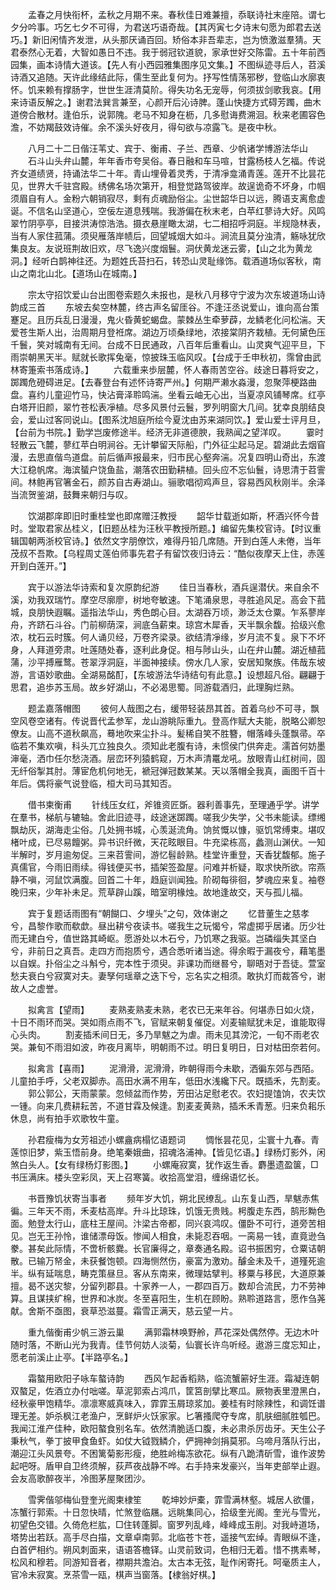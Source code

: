 <!-- { "loadSidebar": true } -->
　　孟春之月快衔杯，孟秋之月期不来。春秋佳日难兼擅，忝联诗社末座陪。谓七夕分吟事。巧乞七夕不可得，为君送巧语奇哉。【其丙寅七夕诗末句愿为郎君去送巧。】新旧闲情齐发泄，从头那厌诵百回。矫俗本非吾辈志，岂为愤激滋羣猜。天君泰然心无着，大智如愚日不违。我于弱冠钦道貌，家承世好交陈雷。五十年前西园集，画本诗情大道该。【先人有小西园雅集图序见文集。】不图纵迹寻后人，苕溪诗酒又追随。天许此缘结此际，儒生至此复何为。抒写性情荡邪秽，登临山水廓衷怀。饥来赖有撑肠字，世世生涯清莫阶。得失功名无宠辱，何须拔剑歌我哀。【用来诗语反解之。】谢君法巽言兼至，心颜开后沁诗脾。蓬山快捷方式碍芳躅，曲木道傍合散材。逢伯乐，说郭隗。老马不知身在枥，几多慰诲费溯洄。秋来老圃容色澹，不妨羯鼓效诗催。余不溪头好夜月，得句欲与凉露飞。是夜中秋。

　　八月二十二日偕汪苇丈、宾于、衡甫、子兰、西章、少帆诸学博游法华山
　　石斗山头弁山麓，年年香市夸吴俗。春日融和车马喧，甘露杨枝人乞福。传说齐女道绩贤，持诵法华二十年。青山埋骨着灵秀，于清凈龛涌青莲。莲开不比昙花见，世界大千驻宫殿。绣佛名场次第开，相登觉路驾彼岸。故逞诡奇不坏身，巾帼须眉自有人。金粉六朝销寂尽，剩有贞魂励俗尘。尘世韶华日以远，腾语支离愈虚诞。不信名山坚道心，空佞左道息残喘。我游偏在秋末老，白苹红蓼诗大好。风鸣翠竹阴亭亭，目接洪涛惊浩浩。摄衣悬崖瞰太湖，七二相招呼洞庭。半规隐林表，当有人家住菰蒲。须臾雁落岸帻后，回望城烟大如斗。涧流且莫分浊清，觞咏犹欣集良友。友说班荆故旧欢，尽飞逸兴度烟鬟。洞伏黄龙迷云雾，【山之北为黄龙洞。】经听白鹊神往还。为题姓氏苔扫石，转恐山灵耻缘饰。载酒道场似客秋，南山之南北山北。【道场山在城南。】

　　宗太守招饮爱山台出图卷索题久未报也，是秋八月移守宁波为次东坡道场山诗韵成三首
　　东坡去矣空林麓，终古声名留厓谷。不逢汪丞说爱山，谁向高台策蹇足。且历兵乱日漫漫，鬼火昏黄蛇蝎盘。蒙棘丛生牵萝薜，龙鳞老化问松湍。天爱苍生斯人出，治周期月登袵席。湖边万顷桑绿地，浓接棠阴齐栽植。无何黛色压千鬟，笑对城南有无间。台成不日民通政，八百年后重看山。山灵爽气迎平旦，下雨崇朝黑天半。赋就长歌挥兔毫，惊披珠玉临风叹。【台成于壬申秋初，霈曾由武林寄箑索书落成诗。】
　　六载重来歩层麓，怀人春雨苦空谷。歧途日暮将安之，踯躅危磴碍进足。【去春登台有述怀诗寄严州。】何期严濑水淼漫，忽聚萍梗路曲盘。喜约儿童迎竹马，快沾膏泽聆鸣湍。坐看云岫无心出，当夏凉风铺琴席。红亭白塔开旧颜，翠竹苍松表凈植。尽多风景付云鬟，罗列明窗大几间。犹幸良朋结良会，爱山过客同说山。【图系沈旭庭所绘今夏沈由苏来湖同饮。】爱山爱士评月旦，【台前为书院。】勤学岂废修途半。经济无非道德腴，我熟闻之望洋叹。
　　霎时轻散云飞麓，蓼红苹白明涧谷。无计攀留天际船，门外征尘起马足。碧湖此去烟窅漫，去思直偕鸟道盘。前后循声报最来，归市民心壑奔湍。况复四明山奇出，东渡大江稳帆席。海滨蜑户饶鱼盐，潮落农田勤耕植。回头应不忘仙鬟，诗思清于苕霅间。林鲍再官箸金石，颜苏自古寿湖山。骊歌唱彻鸡声旦，容易西风秋刚半。余泽当流贺鉴湖，鼓舞来朝归与叹。

　　饮湖郡庠即旧时重桂堂也即席赠汪教授
　　韶华廿载逝如斯，杯酒兴怀今昔时。堂取君家丛桂义，【旧题丛桂为汪秋平教授所题。】编留先集校官诗。【时议重辑国朝两浙校官诗。】依然文字朋僚饮，难得丹铅几席随。开到白莲人未倦，当年茂叔不吾欺。【乌程周丈莲伯师事先君子有留饮夜归诗云：“酷似夜摩天上住，赤莲开到白莲开。”】

　　宾于以游法华诗索和复次原韵纪游
　　佳日当春秋，酒兵逞潜伏。来自余不溪，劝我双瑞竹。摩空尽廓廖，树地夸敏速。下笔涌泉思，寻胜追风足。高会下菰城，良朋快遐瞩。遥指法华山，秀色朗心目。太湖吞万顷，渺泛太仓粟。乍系蓼岸舟，齐跻石斗谷。门前柳荫深，涧底刍薪束。琼宫木犀香，天半飘余馥。拾级兴愈浓，枕石云时簇。何人诵贝经，万卷齐梁录。欲结清凈缘，岁月流不复。泉下不坏身，人拜道旁肃。吐莲随处春，逐利此身促。相与陟山头，山在弁山麓。湖近植菰蒲，沙平搏雁鹜。苍翠浮洞庭，半面神接续。傍水几人家，安居知聚族。伟哉东坡游，言语妙歌曲。全湖易酩酊，【东坡游法华诗结句有此意。】设想超凡俗。翩翩于思君，追歩苏玉局。故乡好湖山，不必渴思蜀。同游载酒归，此理胸烂熟。

　　题孟嘉落帽图
　　彼何人哉图之右，缓带轻装昂其首。首着乌纱不可寻，飘空风卷空诸有。传说晋代孟参军，龙山游眺际重九。登高作赋大夫能，脱略公卿恕僚友。山高不道秋飙高，蓦地吹来尘扑斗。髪稀自笑不胜簪，帽落峰头蓬飘帚。卒临若不集欢嗔，科头兀立独良久。须知此老腹有诗，未惯侯门供奔走。濡首何妨墨渖毫，洒巾任尔愁浇酒。层峦环列猿鹤窥，万木声清鼍龙吼。放眼青山红树间，固无纤俗掣其肘。薄宦危机何地无，褫冠弹冠数某某。天以落帽全我真，画图千百十年后。偶将豪气说登临，桓大司马其知否。

　　借书柬衡甫
　　针线压女红，斧锥资匠斲。器利善事先，至理通乎学。讲学在羣书，梯航与辘轴。舍此旧迹寻，歧途迷踯躅。嗟我少失学，父书未能读。缥缃飘劫灰，湖海走尘俗。几处拥书城，心羡涎流角。饷贫慨以慷，驱饥常缚束。堪叹楮叶成，已尽易饘粥。异书识纤微，天花眩眼目。牛充梁栋高，蠡测山渊伏。一知半解时，岁月逾匆促。三来苕霅间，游忆髫龄熟。桂堂许重登，天香犹馥郁。施子真儒官，今雨旧雨续。得钱便买书，插架签盈屋。问难并析疑，取求快所欲。帘燕静不嗔，河鼠饮满腹。回首二十年，趋庭训闻独。阶砌每徘徊，梦魂应来复。袖卷晚归来，少年补未足。荒草辟山蹊，暗室明椽烛。故地逢故交，天与孤儿福。

　　宾于复题话雨图有“朝餬口、夕埋头”之句，效体谢之
　　忆昔董生之慈孝兮，昌黎作歌而欷歔。昼出耕兮夜读书。嗟我生之玩愒兮，常虚掷乎居诸。历少壮而无建白兮，值世路其崎岖。愿游处以木石兮，乃饥寒之我驱。岂磷缁失其坚白兮，非前日之真吾。走四方而抱质兮，遇合悉听诸当途。得余暇于漏夜兮，藉笔墨以自娱。扑俗尘之斗斛兮，完本性于须臾。非课功而继晷兮，聊晤对于吾徒。萱室愁夫衰白兮寂寞对夫。妻孥何瑶章之迭下兮，忘名实之相须。敢执灯而裁答兮，谢故人之虚誉。

　　拟禽言【望雨】
　　麦熟麦熟麦未熟，老农已无来年谷。何堪赤日如火烧，十日不雨环而哭。哭如雨点雨不飞，官赋来朝复催促。刈麦输赋犹未足，谁能取得心头肉。
　　割麦插禾间日无，多乃旱魃之为虐。雨未见其滂沱，一旬不雨老农哭。兼旬不雨泪如波，昨夜月离毕，明朝雨不过。明日复明日，日对枯田奈若何。

　　拟禽言【喜雨】
　　泥滑滑，泥滑滑，昨朝得雨今未歇，洒徧东郊与西陌。儿童拍手呼，父老双脚赤。高田水满不用车，低田水浅纔下尺。既插禾，先割麦。
　　郭公郭公，天雨蒙蒙。忽倾盆而作势，芳田沾足慰老农。农妇提馌饷，农夫饮一锺。向来几费耕耘苦，不道甘霖及候逢。割麦麦黄熟，插禾禾青葱。归来负耜乐休息，尚有拍手欢歌牧牛童。

　　孙君瘦梅为女芳祖述小螺盦病榻忆语题词
　　惆怅昙花见，尘寰十九春。青莲惊旧梦，紫玉悟前身。绝笔秦娥曲，招魂洛浦神。【皆见忆语。】绿杨灯影外，闲煞白头人。【女有绿杨灯影图。】
　　小螺庵寂寞，犹作返生香。麝墨遗盈箧，□书压满床。楼头空彩凤，天上召寒簧。收拾高堂泪，缠绵语忆长。

　　书晋豫饥状寄当事者
　　频年岁大饥，朔北民缭乱。山东复山西，旱魃赤焦徧。三年天不雨，禾麦枯高岸。升斗比琼珠，饥饿无贵贱。枵腹走东西，鹄形黝色面。勉登太行山，底柱王屋间。汴梁古帝都，同兴哀鸿叹。僵卧不可行，道旁苦相见。岂无王孙怜，谁储漂母饭。惨闻人相食，未毙忍吞咽。一脔易一钱，直竟逊刍豢。甚矣此际情，不啻析骸爨。长官廉得之，章奏通名殿。诏书振困穷，仓粟诘朝散。已输万帑金，未获餐饱顿。四海恻然伤，豪富为激劝。醵金未及千，道殣死逾半。纵有延喘息，畴克策昼旦。客从东南来，微理姑擘判。移粟与移民，大道原兼擅。曷不送灾黎，分留列郡县。十家养一人，一郡四百万。数却合流民，力不劳神算。且谋挟纩棉，世界和冰炭。冬至喜阳生，生机在顾盼。熟聆道路言，愿作刍荛献。舍斯不亟图，衰草恐滋蔓。霜雪正满天，慈云望一片。

　　重九偕衡甫少帆三游云巢
　　满郭霜林唤野舲，芦花深处偶然停。无边木叶随时落，不断山光为我青。佳节何妨人淡菊，仙寰长许鸟听经。遨游三度忘知止，愿老前溪止止亭。【半路亭名。】

　　霜螯用欧阳子咏车螯诗韵
　　西风乍起香稻熟，临流蟹簖好生涯。霜凝连朝双螯足，佐酒立办付咄嗟。草泥郭索占鸿爪，筐筥剖擘比寒瓜。厥物表里澄黑白，经秋豪甲饱精华。凛凛寒威真味入，霏霏玉屑琼浆加。姜桂有时除辣性，和调饪谱理无差。妒杀枫江老渔户，烹鲜炉火饫家家。匕箸搔爬夺专席，肌肤细腻胜瓠巴。我闻江淮产佳种，欧阳螯食别名车。依然清脆适口腹，未必肃杀厉齿牙。天生公子秉秋气，拳丁披甲食鱼虾。如仗大钺戮鳞介，俨拥神剑捐莫邪。乌啼月落队行出，潮迎江头风景夸。不困篱菊影形瘦，绝胜岭梅冻欲花。纵有八跪清斫雪，谁作波势起吧呀。盾甲自卫终须解，荻芦夜战静不哗。右手持来发豪兴，当年吏部举止遐。会友高歌醉夜半，冷图茅屋聚团沙。

　　雪霁偕邬梅仙登奎光阁柬棣笙
　　乾坤妙炉橐，霏雪满林壑。城居人欲僵，冻蟹行郭索。十日忽快晴，忙煞登临屩。远眺集同心，拾级奎光阁。奎光与雪光，初望色交错。久倚危栏肱，□住转蓬脚。窗罗列乱峰，峰峰成玉削。对我峙道场，塔势出若跃。高手尽白描，文章卓南郭。北临苍卞苍，遥接气宏绰。青眼纵不逢，白首俨相约。朔风刺面来，语语答檐铎。山灵前致词，色相归无着。惜不携素琴，松风和穆若。同游知音者，襟期共澹泊。太古本无弦，耻作闲寄托。呵毫质主人，官冷未寂寞。烹茶雪一瓯，棋声当窗落。【棣翁好棋。】

